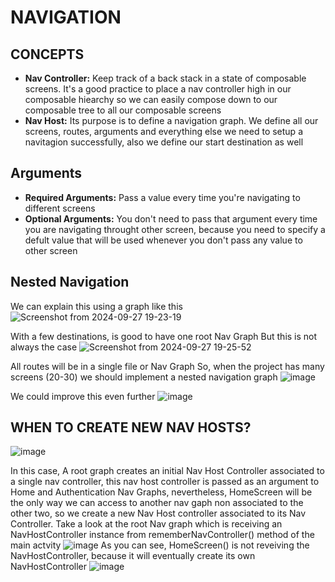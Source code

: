 # NAVIGATION #
## CONCEPTS ##
* **Nav Controller:** Keep track of a back stack in a state of composable screens. It's a good practice to place a nav controller high in our composable hiearchy so we can easily compose down to our composable tree to all our composable screens
*  **Nav Host:** Its purpose is to define a navigation graph. We define all our screens, routes, arguments and everything else we need to setup a navitagion successfully, also we define our start destination as well

## Arguments ##
* **Required Arguments:** Pass a value every time you're navigating to different screens 
* **Optional Arguments:** You don't need to pass that argument every time you are navigating throught other screen, because you need to specify a defult value that will be used whenever you don't pass any value to other screen

## Nested Navigation ##
We can explain this using a graph like this
![Screenshot from 2024-09-27 19-23-19](https://github.com/user-attachments/assets/bf1ab12b-f72a-4b03-a156-ef786aefe883)

With a few destinations, is good to have one root Nav Graph
But this is not always the case
![Screenshot from 2024-09-27 19-25-52](https://github.com/user-attachments/assets/ba442197-f875-485e-86ab-6fc6211a0fd1)

All routes will be in a single file or Nav Graph
So, when the project has many screens (20-30) we should implement a nested navigation graph
![image](https://github.com/user-attachments/assets/98ce0f85-9ab7-456b-b55d-de06b7dd052f)

We could improve this even further
![image](https://github.com/user-attachments/assets/5942e920-bed1-4e49-a140-9c5261f6cafe)

## WHEN TO CREATE NEW NAV HOSTS? ##
![image](https://github.com/user-attachments/assets/0bf9910a-1f95-4067-b6ed-c98c447b1a03)

In this case, A root graph creates an initial Nav Host Controller associated to a single nav controller, this nav host controller is passed as an argument to  Home and Authentication Nav Graphs, nevertheless, HomeScreen will be the only way we can access to another nav gaph non associated to the other two, so we create a new Nav Host controller associated to its Nav Controller.
Take a look at the root Nav graph which is receiving an NavHostController instance from rememberNavController() method of the main actvity
![image](https://github.com/user-attachments/assets/8d5a3f46-b203-4040-8753-164877a579b8)
As you can see, HomeScreen() is not reveiving the NavHostController, because it will eventually create its own NavHostController
![image](https://github.com/user-attachments/assets/ef538128-7209-420f-9019-22c1dd0b52ec)



